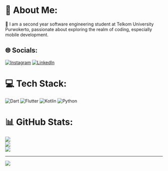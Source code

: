 # 💫 About Me:
🔭 I am a second year software engineering  student at Telkom University Purwokerto, passionate about exploring the realm of coding, especially mobile development.


## 🌐 Socials:
[![Instagram](https://img.shields.io/badge/Instagram-%23E4405F.svg?logo=Instagram&logoColor=white)](https://instagram.com/rhysall_) [![LinkedIn](https://img.shields.io/badge/LinkedIn-%230077B5.svg?logo=linkedin&logoColor=white)](https://linkedin.com/in/aufa-muhammad) 

# 💻 Tech Stack:
![Dart](https://img.shields.io/badge/dart-%230175C2.svg?style=for-the-badge&logo=dart&logoColor=white) ![Flutter](https://img.shields.io/badge/Flutter-%2302569B.svg?style=for-the-badge&logo=Flutter&logoColor=white) ![Kotlin](https://img.shields.io/badge/kotlin-%237F52FF.svg?style=for-the-badge&logo=kotlin&logoColor=white) ![Python](https://img.shields.io/badge/python-3670A0?style=for-the-badge&logo=python&logoColor=ffdd54)
# 📊 GitHub Stats:
![](https://github-readme-stats.vercel.app/api?username=Rhystall&theme=tokyonight&hide_border=false&include_all_commits=true&count_private=true)<br/>
![](https://github-readme-streak-stats.herokuapp.com/?user=Rhystall&theme=tokyonight&hide_border=false)<br/>
![](https://github-readme-stats.vercel.app/api/top-langs/?username=Rhystall&theme=tokyonight&hide_border=false&include_all_commits=true&count_private=true&layout=compact)


---
[![](https://visitcount.itsvg.in/api?id=Rhystall&icon=2&color=6)](https://visitcount.itsvg.in)

<!-- Proudly created with GPRM ( https://gprm.itsvg.in ) -->
